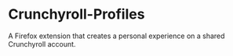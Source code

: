 # Crunchyroll-Profiles
A Firefox extension that creates a personal experience on a shared Crunchyroll account.

